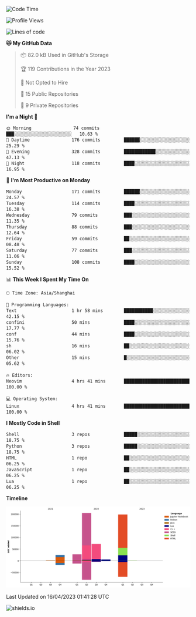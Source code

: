 <!--START_SECTION:waka-->
![Code Time](http://img.shields.io/badge/Code%20Time-248%20hrs%2010%20mins-blue)

![Profile Views](http://img.shields.io/badge/Profile%20Views-2-blue)

![Lines of code](https://img.shields.io/badge/From%20Hello%20World%20I%27ve%20Written-531.2%20thousand%20lines%20of%20code-blue)

**🐱 My GitHub Data** 

> 📦 82.0 kB Used in GitHub's Storage 
 > 
> 🏆 119 Contributions in the Year 2023
 > 
> 🚫 Not Opted to Hire
 > 
> 📜 15 Public Repositories 
 > 
> 🔑 9 Private Repositories 
 > 
**I'm a Night 🦉** 

```text
🌞 Morning                74 commits          ███░░░░░░░░░░░░░░░░░░░░░░   10.63 % 
🌆 Daytime                176 commits         ██████░░░░░░░░░░░░░░░░░░░   25.29 % 
🌃 Evening                328 commits         ████████████░░░░░░░░░░░░░   47.13 % 
🌙 Night                  118 commits         ████░░░░░░░░░░░░░░░░░░░░░   16.95 % 
```
📅 **I'm Most Productive on Monday** 

```text
Monday                   171 commits         ██████░░░░░░░░░░░░░░░░░░░   24.57 % 
Tuesday                  114 commits         ████░░░░░░░░░░░░░░░░░░░░░   16.38 % 
Wednesday                79 commits          ███░░░░░░░░░░░░░░░░░░░░░░   11.35 % 
Thursday                 88 commits          ███░░░░░░░░░░░░░░░░░░░░░░   12.64 % 
Friday                   59 commits          ██░░░░░░░░░░░░░░░░░░░░░░░   08.48 % 
Saturday                 77 commits          ███░░░░░░░░░░░░░░░░░░░░░░   11.06 % 
Sunday                   108 commits         ████░░░░░░░░░░░░░░░░░░░░░   15.52 % 
```


📊 **This Week I Spent My Time On** 

```text
🕑︎ Time Zone: Asia/Shanghai

💬 Programming Languages: 
Text                     1 hr 58 mins        ███████████░░░░░░░░░░░░░░   42.15 % 
confini                  50 mins             ████░░░░░░░░░░░░░░░░░░░░░   17.77 % 
conf                     44 mins             ████░░░░░░░░░░░░░░░░░░░░░   15.76 % 
sh                       16 mins             ██░░░░░░░░░░░░░░░░░░░░░░░   06.02 % 
Other                    15 mins             █░░░░░░░░░░░░░░░░░░░░░░░░   05.62 % 

🔥 Editors: 
Neovim                   4 hrs 41 mins       █████████████████████████   100.00 % 

💻 Operating System: 
Linux                    4 hrs 41 mins       █████████████████████████   100.00 % 
```

**I Mostly Code in Shell** 

```text
Shell                    3 repos             █████░░░░░░░░░░░░░░░░░░░░   18.75 % 
Python                   3 repos             █████░░░░░░░░░░░░░░░░░░░░   18.75 % 
HTML                     1 repo              ██░░░░░░░░░░░░░░░░░░░░░░░   06.25 % 
JavaScript               1 repo              ██░░░░░░░░░░░░░░░░░░░░░░░   06.25 % 
Lua                      1 repo              ██░░░░░░░░░░░░░░░░░░░░░░░   06.25 % 
```



**Timeline**

![Lines of Code chart](https://raw.githubusercontent.com/kopp4/kopp4/main/assets/bar_graph.png)


 Last Updated on 16/04/2023 01:41:28 UTC
<!--END_SECTION:waka-->
![shields.io](https://img.shields.io/github/commit-activity/w/kopp4/kopp4?color=g&label=abusing%20bot&style=flat-square)
